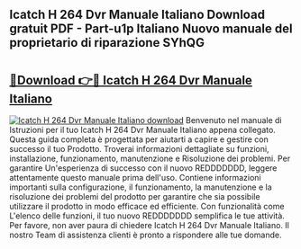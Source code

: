 ## Icatch H 264 Dvr Manuale Italiano Download gratuit PDF - Part-u1p Italiano Nuovo manuale del proprietario di riparazione SYhQG

# <h2><a href="http://dfgodk8.blite.top/?on=Icatch+H+264+Dvr+Manuale+Italiano">🔗Download 👉🔴 Icatch H 264 Dvr Manuale Italiano</a></h2>

[![Icatch H 264 Dvr Manuale Italiano download](https://i.imgur.com/lujVjoI.png)](http://dfgodk8.blite.top/?on=Icatch+H+264+Dvr+Manuale+Italiano)
Benvenuto nel manuale di Istruzioni per il tuo Icatch H 264 Dvr Manuale Italiano appena collegato. Questa guida completa è progettata per aiutarti a capire e gestire con successo il tuo Prodotto. Troverai informazioni dettagliate su funzioni, installazione, funzionamento, manutenzione e Risoluzione dei problemi. Per garantire Un'esperienza di successo con il nuovo REDDDDDDD, leggere attentamente questo manuale prima dell'uso. Contiene informazioni importanti sulla configurazione, il funzionamento, la manutenzione e la risoluzione dei problemi del prodotto per garantire che sia possibile utilizzare il prodotto in modo efficace ed efficiente. Con funzionalità come L'elenco delle funzioni, il tuo nuovo REDDDDDDD semplifica le tue attività. Per favore, non aver paura di chiedere Icatch H 264 Dvr Manuale Italiano. Il nostro Team di assistenza clienti è pronto a rispondere alle tue domande.
